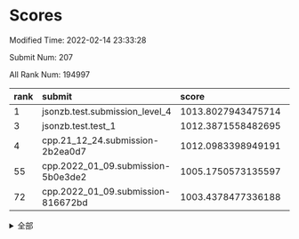 # Scores

Modified Time: 2022-02-14 23:33:28

Submit Num: 207

All Rank Num: 194997

| rank |               submit               |       score        |       sigma        | pk_num |
| :--- | :--------------------------------- | :----------------- | :----------------- | :----- |
| 1    | jsonzb.test.submission_level_4     | 1013.8027943475714 | 0.841449917398165  | 3768   |
| 3    | jsonzb.test.test_1                 | 1012.3871558482695 | 0.7933599250356953 | 3768   |
| 4    | cpp.21_12_24.submission-2b2ea0d7   | 1012.0983398949191 | 0.7932103271728337 | 3766   |
| 55   | cpp.2022_01_09.submission-5b0e3de2 | 1005.1750573135597 | 0.7227934749015744 | 3769   |
| 72   | cpp.2022_01_09.submission-816672bd | 1003.4378477336188 | 0.7192227425418689 | 3769   |


<details>
<summary>全部</summary>

| rank |                 submit                 |       score        |       sigma        | pk_num |
| :--- | :------------------------------------- | :----------------- | :----------------- | :----- |
| 1    | jsonzb.test.submission_level_4         | 1013.8027943475714 | 0.841449917398165  | 3768   |
| 2    | gobigger.level_3.submission_level_3_27 | 1012.8971941645194 | 0.7867128820500915 | 3766   |
| 3    | jsonzb.test.test_1                     | 1012.3871558482695 | 0.7933599250356953 | 3768   |
| 4    | cpp.21_12_24.submission-2b2ea0d7       | 1012.0983398949191 | 0.7932103271728337 | 3766   |
| 5    | gobigger.level_3.submission_level_3_7  | 1012.0594638493883 | 0.7897699179320538 | 3765   |
| 6    | gobigger.level_3.submission_level_3_38 | 1011.7661021455219 | 0.7968001119559709 | 3769   |
| 7    | gobigger.level_3.submission_level_3_37 | 1011.3785775651941 | 0.7549257704766879 | 3765   |
| 8    | gobigger.level_3.submission_level_3_4  | 1010.9519924401892 | 0.7956889374580983 | 3770   |
| 9    | gobigger.level_3.submission_level_3_47 | 1010.9037449552011 | 0.7574630033909312 | 3769   |
| 10   | gobigger.level_3.submission_level_3_14 | 1010.8858152285603 | 0.7806180783357307 | 3769   |
| 11   | gobigger.level_3.submission_level_3_49 | 1010.8737270529404 | 0.7905696394884894 | 3766   |
| 12   | gobigger.level_3.submission_level_3_42 | 1010.6559178698554 | 0.7639201496386478 | 3770   |
| 13   | gobigger.level_3.submission_level_3_40 | 1010.3758979679444 | 0.790351581643934  | 3770   |
| 14   | gobigger.level_3.submission_level_3_20 | 1010.3736207457773 | 0.7794960521520572 | 3771   |
| 15   | gobigger.level_3.submission_level_3_22 | 1010.3243829368072 | 0.7772985573664892 | 3768   |
| 16   | gobigger.level_3.submission_level_3_41 | 1010.2802018747642 | 0.7659034189272651 | 3772   |
| 17   | gobigger.level_3.submission_level_3_11 | 1010.2376508668318 | 0.7523770359191633 | 3769   |
| 18   | gobigger.level_3.submission_level_3_26 | 1010.1782182649048 | 0.7751674038066367 | 3770   |
| 19   | gobigger.level_3.submission_level_3_48 | 1010.0765523695115 | 0.7652845745723025 | 3770   |
| 20   | gobigger.level_3.submission_level_3_0  | 1010.0591563634028 | 0.7801404843310736 | 3769   |
| 21   | gobigger.level_3.submission_level_3_1  | 1010.048100279502  | 0.7417079684167679 | 3763   |
| 22   | gobigger.level_3.submission_level_3_30 | 1009.9970260470963 | 0.7416625270093704 | 3773   |
| 23   | gobigger.level_3.submission_level_3_2  | 1009.9906463695042 | 0.7534362130219433 | 3765   |
| 24   | gobigger.level_3.submission_level_3_13 | 1009.9744059730955 | 0.7519066552214199 | 3767   |
| 25   | gobigger.level_3.submission_level_3_23 | 1009.9535091051907 | 0.788680152730355  | 3766   |
| 26   | gobigger.level_3.submission_level_3_44 | 1009.9275579462591 | 0.7529187818791995 | 3771   |
| 27   | gobigger.level_3.submission_level_3_36 | 1009.9084427253218 | 0.772776574909823  | 3768   |
| 28   | gobigger.level_3.submission_level_3_28 | 1009.8123048241218 | 0.7494759712337218 | 3769   |
| 29   | gobigger.level_3.submission_level_3_12 | 1009.7908487819088 | 0.7579277554978587 | 3771   |
| 30   | gobigger.level_3.submission_level_3_5  | 1009.7241877657227 | 0.7596889221370597 | 3765   |
| 31   | gobigger.level_3.submission_level_3_45 | 1009.70637864091   | 0.7592604388393026 | 3772   |
| 32   | gobigger.level_3.submission_level_3_8  | 1009.6513466013539 | 0.7628489820744098 | 3767   |
| 33   | gobigger.level_3.submission_level_3_25 | 1009.6244793301689 | 0.7537521358085808 | 3771   |
| 34   | gobigger.level_3.submission_level_3_18 | 1009.5057553934602 | 0.7622178704861101 | 3771   |
| 35   | gobigger.level_3.submission_level_3_19 | 1009.501010765133  | 0.7814475038685249 | 3766   |
| 36   | gobigger.level_3.submission_level_3_16 | 1009.4935506798321 | 0.7508159955287038 | 3773   |
| 37   | gobigger.level_3.submission_level_3_35 | 1009.4683311210995 | 0.7491599749649784 | 3771   |
| 38   | gobigger.level_3.submission_level_3_46 | 1009.4567962936021 | 0.7601327641832458 | 3762   |
| 39   | gobigger.level_3.submission_level_3_32 | 1009.4341499373104 | 0.7349391477999466 | 3764   |
| 40   | gobigger.level_3.submission_level_3_6  | 1009.4301712021909 | 0.757769882004037  | 3771   |
| 41   | gobigger.level_3.submission_level_3_24 | 1009.36108690185   | 0.7612210734332964 | 3762   |
| 42   | gobigger.level_3.submission_level_3_33 | 1009.3464462264719 | 0.7527987490052221 | 3767   |
| 43   | gobigger.level_3.submission_level_3_34 | 1009.2361586384492 | 0.7506860500118145 | 3769   |
| 44   | gobigger.level_3.submission_level_3_15 | 1009.0869597009186 | 0.7425242057913722 | 3769   |
| 45   | gobigger.level_3.submission_level_3_17 | 1008.977315850011  | 0.7649687965887623 | 3768   |
| 46   | gobigger.level_3.submission_level_3_21 | 1008.9527107872523 | 0.727033633709646  | 3767   |
| 47   | gobigger.level_3.submission_level_3_29 | 1008.8561133544346 | 0.7477913825841408 | 3768   |
| 48   | gobigger.level_3.submission_level_3_9  | 1008.6932565407684 | 0.7665329255153238 | 3767   |
| 49   | gobigger.level_3.submission_level_3_43 | 1008.5916263494446 | 0.728644087016601  | 3765   |
| 50   | gobigger.level_3.submission_level_3_10 | 1008.4539532203033 | 0.7522234104288273 | 3767   |
| 51   | gobigger.level_3.submission_level_3_39 | 1008.4171438828351 | 0.7370482515774232 | 3770   |
| 52   | gobigger.level_3.submission_level_3_31 | 1007.8165964401413 | 0.7669197659847977 | 3762   |
| 53   | gobigger.level_3.submission_level_3_3  | 1007.7148929397774 | 0.739733720222907  | 3771   |
| 54   | gobigger.level_1.submission_level_1_23 | 1006.1294150432076 | 0.7259217806133974 | 3768   |
| 55   | cpp.2022_01_09.submission-5b0e3de2     | 1005.1750573135597 | 0.7227934749015744 | 3769   |
| 56   | gobigger.level_1.submission_level_1_41 | 1005.1420646734816 | 0.7226696119439936 | 3764   |
| 57   | gobigger.level_1.submission_level_1_21 | 1005.1291882557074 | 0.7191163803263012 | 3770   |
| 58   | gobigger.level_1.submission_level_1_29 | 1004.3927604251852 | 0.7153052100459996 | 3772   |
| 59   | gobigger.level_1.submission_level_1_22 | 1004.3211851836086 | 0.7082777998352667 | 3769   |
| 60   | gobigger.level_1.submission_level_1_13 | 1004.2938893836875 | 0.7127665386489641 | 3770   |
| 61   | gobigger.level_1.submission_level_1_17 | 1004.2459577286874 | 0.7213493254811835 | 3769   |
| 62   | gobigger.level_1.submission_level_1_11 | 1004.2058076989487 | 0.7073731729182333 | 3769   |
| 63   | gobigger.level_1.submission_level_1_19 | 1004.1223225154881 | 0.7244632770523356 | 3770   |
| 64   | gobigger.level_1.submission_level_1_44 | 1004.0031819713387 | 0.7253052525090568 | 3763   |
| 65   | gobigger.level_1.submission_level_1_45 | 1003.9830100845398 | 0.7132466638762381 | 3759   |
| 66   | gobigger.level_1.submission_level_1_7  | 1003.7751776474286 | 0.7107102303188251 | 3769   |
| 67   | gobigger.level_1.submission_level_1_25 | 1003.7538595502818 | 0.7198962601736286 | 3768   |
| 68   | gobigger.level_1.submission_level_1_8  | 1003.7247498435731 | 0.7247570067834052 | 3763   |
| 69   | gobigger.level_1.submission_level_1_28 | 1003.5255335055007 | 0.7107273318375367 | 3773   |
| 70   | gobigger.level_1.submission_level_1_20 | 1003.4551219908336 | 0.7152889100579528 | 3766   |
| 71   | gobigger.level_1.submission_level_1_35 | 1003.4481228413018 | 0.7159047473413449 | 3769   |
| 72   | cpp.2022_01_09.submission-816672bd     | 1003.4378477336188 | 0.7192227425418689 | 3769   |
| 73   | gobigger.level_1.submission_level_1_5  | 1003.4025404165251 | 0.7079436004561217 | 3770   |
| 74   | gobigger.level_1.submission_level_1_24 | 1003.390283511434  | 0.7144739858450423 | 3766   |
| 75   | gobigger.level_1.submission_level_1_6  | 1003.2918723290313 | 0.713294567389111  | 3764   |
| 76   | gobigger.level_1.submission_level_1_10 | 1003.291762934594  | 0.7150251819225626 | 3766   |
| 77   | gobigger.level_1.submission_level_1_33 | 1003.2175800817586 | 0.7239170600447928 | 3766   |
| 78   | gobigger.level_1.submission_level_1_48 | 1003.1514264943996 | 0.7175868769714696 | 3771   |
| 79   | gobigger.level_1.submission_level_1_3  | 1003.1003163745389 | 0.7160507639683821 | 3765   |
| 80   | gobigger.level_1.submission_level_1_49 | 1003.0971065548613 | 0.7185290013383363 | 3774   |
| 81   | gobigger.level_1.submission_level_1_16 | 1003.0801630617933 | 0.7211890926535935 | 3769   |
| 82   | gobigger.level_1.submission_level_1_18 | 1003.0719018709556 | 0.7192097289534841 | 3763   |
| 83   | gobigger.level_1.submission_level_1_46 | 1002.9654324333665 | 0.7047721359728965 | 3764   |
| 84   | gobigger.level_1.submission_level_1_12 | 1002.954775341154  | 0.7084243231604255 | 3769   |
| 85   | gobigger.level_1.submission_level_1_43 | 1002.9235869746416 | 0.7064219182593939 | 3764   |
| 86   | gobigger.level_1.submission_level_1_1  | 1002.9172163633693 | 0.7079422249194919 | 3770   |
| 87   | gobigger.level_1.submission_level_1_14 | 1002.9077255765574 | 0.7227944150542327 | 3766   |
| 88   | gobigger.level_1.submission_level_1_26 | 1002.859699738531  | 0.7133022659112335 | 3764   |
| 89   | gobigger.level_1.submission_level_1_27 | 1002.7773074199085 | 0.7257866303606475 | 3767   |
| 90   | gobigger.level_1.submission_level_1_0  | 1002.673573517784  | 0.7032368011784603 | 3768   |
| 91   | gobigger.level_1.submission_level_1_31 | 1002.6569394889739 | 0.7125065692970489 | 3768   |
| 92   | gobigger.level_1.submission_level_1_42 | 1002.5305950230821 | 0.7090505640753314 | 3764   |
| 93   | gobigger.level_1.submission_level_1_15 | 1002.4130153220021 | 0.7103881897775706 | 3770   |
| 94   | gobigger.level_1.submission_level_1_39 | 1002.3387502951414 | 0.7215928845121088 | 3773   |
| 95   | gobigger.level_1.submission_level_1_34 | 1002.2883783383202 | 0.7128036228532303 | 3768   |
| 96   | gobigger.level_1.submission_level_1_36 | 1002.2855505274641 | 0.7143659682339487 | 3769   |
| 97   | gobigger.level_1.submission_level_1_37 | 1002.2382837714766 | 0.7149709433577652 | 3770   |
| 98   | gobigger.level_1.submission_level_1_9  | 1002.2200165556819 | 0.7061880694736574 | 3765   |
| 99   | gobigger.level_1.submission_level_1_32 | 1002.1896055101645 | 0.7150087477561413 | 3769   |
| 100  | gobigger.level_1.submission_level_1_2  | 1002.143321700808  | 0.7023470045774864 | 3772   |
| 101  | gobigger.level_1.submission_level_1_30 | 1002.0731751180492 | 0.7120901169140618 | 3766   |
| 102  | gobigger.level_1.submission_level_1_47 | 1001.880681319566  | 0.7056302412017981 | 3768   |
| 103  | gobigger.level_1.submission_level_1_40 | 1001.7512748671968 | 0.7077622172967781 | 3770   |
| 104  | gobigger.level_1.submission_level_1_38 | 1001.5377863585036 | 0.7080794328349198 | 3768   |
| 105  | gobigger.level_1.submission_level_1_4  | 1001.0763904034591 | 0.7190217296751606 | 3769   |
| 106  | gobigger.random.submission_random_35   | 997.4936241973905  | 0.7161566578958106 | 3768   |
| 107  | gobigger.random.submission_random_37   | 997.1894083601526  | 0.7055151839823426 | 3763   |
| 108  | gobigger.random.submission_random_28   | 997.1837682972558  | 0.7115639251521323 | 3768   |
| 109  | gobigger.random.submission_random_31   | 996.8256316418298  | 0.6970107800973203 | 3771   |
| 110  | gobigger.random.submission_random_47   | 996.7592549227847  | 0.710099463925775  | 3765   |
| 111  | gobigger.random.submission_random_13   | 996.7232680925733  | 0.7072784679520899 | 3771   |
| 112  | gobigger.random.submission_random_12   | 996.6526372209715  | 0.7164194547913495 | 3769   |
| 113  | gobigger.random.submission_random_11   | 996.6511720870124  | 0.7048622753801984 | 3766   |
| 114  | gobigger.random.submission_random_39   | 996.6418949681256  | 0.714127812146312  | 3766   |
| 115  | gobigger.random.submission_random_8    | 996.5237574911368  | 0.7103547732753441 | 3769   |
| 116  | gobigger.random.submission_random_2    | 996.4572849437387  | 0.7142914268879836 | 3768   |
| 117  | gobigger.random.submission_random_14   | 996.4309772952803  | 0.7170798835472135 | 3765   |
| 118  | gobigger.random.submission_random_49   | 996.3981223035763  | 0.7070427503570239 | 3767   |
| 119  | gobigger.random.submission_random_18   | 996.3657881039325  | 0.7112991953270593 | 3768   |
| 120  | gobigger.random.submission_random_21   | 996.3421287106441  | 0.7002425946947632 | 3769   |
| 121  | gobigger.random.submission_random_15   | 996.2023224906047  | 0.7050084839724369 | 3771   |
| 122  | gobigger.random.submission_random_22   | 996.1737539964743  | 0.7154580508514132 | 3766   |
| 123  | gobigger.random.submission_random_6    | 996.1535273714077  | 0.7182087004732478 | 3773   |
| 124  | gobigger.random.submission_random_26   | 996.114984782731   | 0.7142117942324496 | 3768   |
| 125  | gobigger.random.submission_random_1    | 996.0589681294944  | 0.7087155166270197 | 3770   |
| 126  | gobigger.random.submission_random_42   | 996.041583213741   | 0.7043103097968471 | 3768   |
| 127  | gobigger.random.submission_random_5    | 996.0348760240441  | 0.709306010668514  | 3766   |
| 128  | gobigger.random.submission_random_0    | 996.0151113455402  | 0.719042368386983  | 3764   |
| 129  | gobigger.random.submission_random_45   | 995.9961087314356  | 0.7072320493074926 | 3770   |
| 130  | gobigger.random.submission_random_10   | 995.9581580638903  | 0.7128212414902657 | 3768   |
| 131  | gobigger.random.submission_random_19   | 995.9518592606283  | 0.7104697297864015 | 3765   |
| 132  | gobigger.random.submission_random_16   | 995.9205736962132  | 0.7157471756987381 | 3769   |
| 133  | gobigger.random.submission_random_17   | 995.9190889242126  | 0.7216786501262998 | 3768   |
| 134  | gobigger.random.submission_random_38   | 995.9189854041425  | 0.7040544774484726 | 3767   |
| 135  | gobigger.random.submission_random_46   | 995.8907006921476  | 0.709342201254533  | 3770   |
| 136  | gobigger.random.submission_random_3    | 995.8154752193616  | 0.7170334888450016 | 3767   |
| 137  | gobigger.random.submission_random_33   | 995.7968146436494  | 0.7020160792395028 | 3769   |
| 138  | gobigger.random.submission_random_44   | 995.7662199518912  | 0.7221948993922493 | 3765   |
| 139  | gobigger.random.submission_random_9    | 995.7449935862048  | 0.7094254353775964 | 3769   |
| 140  | gobigger.random.submission_random_29   | 995.7244780144948  | 0.7198253310420124 | 3767   |
| 141  | gobigger.random.submission_random_7    | 995.7041978355419  | 0.7111707449126213 | 3768   |
| 142  | gobigger.random.submission_random_27   | 995.6752153971553  | 0.715214035322456  | 3766   |
| 143  | gobigger.random.submission_random_34   | 995.6580261460733  | 0.707276231003819  | 3766   |
| 144  | gobigger.random.submission_random_48   | 995.6522060859799  | 0.7104706873421645 | 3767   |
| 145  | gobigger.random.submission_random_24   | 995.6461137713413  | 0.7311686623772011 | 3764   |
| 146  | gobigger.random.submission_random_23   | 995.5763133325073  | 0.7100613688851288 | 3773   |
| 147  | gobigger.random.submission_random_4    | 995.5547017017719  | 0.7051623825916281 | 3765   |
| 148  | gobigger.random.submission_random_30   | 995.5151658866434  | 0.7123571975027894 | 3766   |
| 149  | gobigger.random.submission_random_25   | 995.5115770221834  | 0.7101332190818515 | 3768   |
| 150  | gobigger.random.submission_random_36   | 995.5094723230493  | 0.7093104520815601 | 3770   |
| 151  | gobigger.random.submission_random_20   | 995.5083538366443  | 0.71308124500979   | 3773   |
| 152  | gobigger.random.submission_random_43   | 995.5055622416934  | 0.7053483664406199 | 3770   |
| 153  | gobigger.random.submission_random_41   | 995.3688755866532  | 0.7049755976159189 | 3774   |
| 154  | gobigger.random.submission_random_32   | 995.1861994440209  | 0.7298379516661934 | 3768   |
| 155  | gobigger.level_2.submission_level_2_34 | 994.8484327221372  | 0.7292129217966548 | 3766   |
| 156  | gobigger.random.submission_random_40   | 994.5788938105808  | 0.7136931774960817 | 3772   |
| 157  | gobigger.level_2.submission_level_2_6  | 994.4302235678443  | 0.7157910804467126 | 3768   |
| 158  | gobigger.level_2.submission_level_2_1  | 994.3323468595745  | 0.7219086987608757 | 3764   |
| 159  | gobigger.level_2.submission_level_2_39 | 993.6092984464597  | 0.7368280742394606 | 3770   |
| 160  | gobigger.level_2.submission_level_2_33 | 993.4035512967878  | 0.7509983856190563 | 3765   |
| 161  | gobigger.level_2.submission_level_2_8  | 993.3955865090078  | 0.7296775370283063 | 3769   |
| 162  | gobigger.level_2.submission_level_2_37 | 993.3644247325224  | 0.7353298631379765 | 3774   |
| 163  | gobigger.level_2.submission_level_2_27 | 993.287600250412   | 0.7416651616225789 | 3768   |
| 164  | gobigger.level_2.submission_level_2_29 | 993.180992782705   | 0.7671902399838059 | 3768   |
| 165  | gobigger.level_2.submission_level_2_2  | 993.0170905101297  | 0.7501526550162878 | 3770   |
| 166  | gobigger.level_2.submission_level_2_3  | 992.8603348309271  | 0.7296607143580008 | 3763   |
| 167  | gobigger.level_2.submission_level_2_26 | 992.849730930542   | 0.7343119274282707 | 3769   |
| 168  | gobigger.level_2.submission_level_2_38 | 992.7976109647504  | 0.7390607397508481 | 3767   |
| 169  | gobigger.level_2.submission_level_2_48 | 992.7840530463282  | 0.7464596518795107 | 3768   |
| 170  | gobigger.level_2.submission_level_2_14 | 992.7564821546243  | 0.7313835605951053 | 3772   |
| 171  | gobigger.level_2.submission_level_2_46 | 992.6949723277553  | 0.734505636945983  | 3767   |
| 172  | gobigger.level_2.submission_level_2_19 | 992.6933162735838  | 0.7363831596498284 | 3767   |
| 173  | gobigger.level_2.submission_level_2_0  | 992.6874862050122  | 0.7378231992371632 | 3773   |
| 174  | gobigger.level_2.submission_level_2_15 | 992.5401718587945  | 0.7514099048836951 | 3770   |
| 175  | gobigger.level_2.submission_level_2_42 | 992.5182376195804  | 0.7691197742579431 | 3770   |
| 176  | gobigger.level_2.submission_level_2_23 | 992.4693935875354  | 0.7467791079672024 | 3770   |
| 177  | gobigger.level_2.submission_level_2_44 | 992.4342018435366  | 0.7488536844461374 | 3766   |
| 178  | gobigger.level_2.submission_level_2_35 | 992.4313782135641  | 0.7534363652661664 | 3767   |
| 179  | gobigger.level_2.submission_level_2_47 | 992.3862432062986  | 0.7350888603966581 | 3768   |
| 180  | gobigger.level_2.submission_level_2_21 | 992.3509720327577  | 0.7340188798080356 | 3768   |
| 181  | gobigger.level_2.submission_level_2_10 | 992.30851832166    | 0.7435408423875897 | 3766   |
| 182  | gobigger.level_2.submission_level_2_4  | 992.2929837038591  | 0.7446158383720303 | 3767   |
| 183  | gobigger.level_2.submission_level_2_28 | 992.2356892655428  | 0.7599415601116705 | 3772   |
| 184  | gobigger.level_2.submission_level_2_36 | 992.1964535697897  | 0.7441775835880884 | 3772   |
| 185  | gobigger.level_2.submission_level_2_16 | 992.127471379858   | 0.7399481124290157 | 3765   |
| 186  | gobigger.level_2.submission_level_2_20 | 991.9700246289709  | 0.7641753344772748 | 3774   |
| 187  | gobigger.level_2.submission_level_2_9  | 991.9656589422939  | 0.7472179216479459 | 3770   |
| 188  | gobigger.level_2.submission_level_2_49 | 991.908442760748   | 0.7411617784928913 | 3766   |
| 189  | gobigger.level_2.submission_level_2_5  | 991.8708749218545  | 0.7541483084255434 | 3764   |
| 190  | gobigger.level_2.submission_level_2_13 | 991.694050525824   | 0.7809234564033989 | 3767   |
| 191  | gobigger.level_2.submission_level_2_43 | 991.6705341514098  | 0.7357041630662173 | 3768   |
| 192  | gobigger.level_2.submission_level_2_30 | 991.6500399581939  | 0.7495491244830124 | 3770   |
| 193  | gobigger.level_2.submission_level_2_11 | 991.5475433044561  | 0.7416840390813723 | 3769   |
| 194  | gobigger.level_2.submission_level_2_22 | 991.471618529955   | 0.7390140514680968 | 3769   |
| 195  | gobigger.level_2.submission_level_2_7  | 991.4035916551504  | 0.7517174004984496 | 3765   |
| 196  | gobigger.level_2.submission_level_2_18 | 991.2137571341325  | 0.7458790113949849 | 3771   |
| 197  | gobigger.level_2.submission_level_2_24 | 991.0813302877722  | 0.7986319688559166 | 3771   |
| 198  | gobigger.level_2.submission_level_2_45 | 991.0634552680043  | 0.7709194175012877 | 3770   |
| 199  | gobigger.level_2.submission_level_2_25 | 991.0631437695669  | 0.7684292426530068 | 3771   |
| 200  | gobigger.level_2.submission_level_2_32 | 990.9030067069588  | 0.7478082670378707 | 3767   |
| 201  | gobigger.level_2.submission_level_2_31 | 990.8102200536987  | 0.7596949786577911 | 3766   |
| 202  | gobigger.level_2.submission_level_2_41 | 990.3890598566463  | 0.7592584766284234 | 3768   |
| 203  | gobigger.level_2.submission_level_2_40 | 990.3737896619041  | 0.7653557925561836 | 3764   |
| 204  | gobigger.level_2.submission_level_2_12 | 990.2383589709816  | 0.7567598604372536 | 3764   |
| 205  | gobigger.level_2.submission_level_2_17 | 989.4554730787672  | 0.7680547077880872 | 3772   |
| 206  | gobigger.none.submission_none_0        | 977.328519359703   | 1.421106860954972  | 3772   |
| 207  | gobigger.none.submission_none_1        | 976.2301523249315  | 1.355495788514061  | 3769   |

</details>